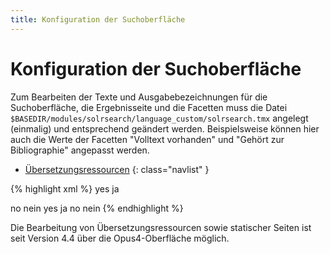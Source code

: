 ```yaml
---
title: Konfiguration der Suchoberfläche
---
```


# Konfiguration der Suchoberfläche

Zum Bearbeiten der Texte und Ausgabebezeichnungen für die Suchoberfläche, die Ergebnisseite und
die Facetten muss die Datei
`$BASEDIR/modules/solrsearch/language_custom/solrsearch.tmx`
angelegt (einmalig)
und entsprechend geändert werden. Beispielsweise
können hier auch die Werte der Facetten "Volltext vorhanden" und "Gehört zur Bibliographie"
angepasst werden.

* [Übersetzungsressourcen](translations.html)
{: class="navlist" }

{% highlight xml %}
<tu tuid="facetvalue_has_fulltext_true">
  <tuv xml:lang="en">
    <seg>yes</seg>
  </tuv>
  <tuv xml:lang="de">
    <seg>ja</seg>
  </tuv>
</tu>

<tu tuid="facetvalue_has_fulltext_false">
  <tuv xml:lang="en">
    <seg>no</seg>
  </tuv>
  <tuv xml:lang="de">
    <seg>nein</seg>
  </tuv>
</tu>

<tu tuid="facetvalue_belongs_to_bibliography_true">
  <tuv xml:lang="en">
    <seg>yes</seg>
  </tuv>
  <tuv xml:lang="de">
    <seg>ja</seg>
  </tuv>
</tu>

<tu tuid="facetvalue_belongs_to_bibliography_false">
  <tuv xml:lang="en">
    <seg>no</seg>
  </tuv>
  <tuv xml:lang="de">
    <seg>nein</seg>
  </tuv>
</tu>
{% endhighlight %}

<p class="note">
Die Bearbeitung von Übersetzungsressourcen sowie statischer Seiten ist seit Version 4.4 über
die Opus4-Oberfläche möglich.
</p>
